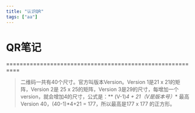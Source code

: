 ```yaml
---
title: "认识QR"
tags: ["aa"]
---
```

# QR笔记  
==========================================================
>  二维码一共有40个尺寸。官方叫版本Version。Version 1是21 x 21的矩阵，Version 2是 25 x 25的矩阵，Version 3是29的尺寸，每增加一个version，就会增加4的尺寸，公式是：** (V-1)*4 + 21（V是版本号）** 最高Version 40，(40-1)*4+21 = 177，所以最高是177 x 177 的正方形。